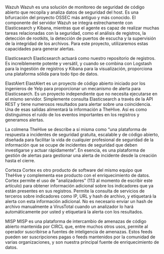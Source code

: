 Wazuh
Wazuh es una solución de monitoreo de seguridad de código abierto que recopila y analiza datos de seguridad del host. Es una bifurcación del proyecto OSSEC más antiguo y más conocido.
El componente del servidor Wazuh se integra estrechamente con Elasticsearch y Kibana, mientras que el agente es capaz de realizar muchas tareas relacionadas con la seguridad, como el análisis de registros, la detección de rootkits, la detección de puertos de escucha y la supervisión de la integridad de los archivos. Para este proyecto, utilizaremos estas capacidades para generar alertas.

Elasticsearch
Elasticsearch actuará como nuestro repositorio de registros. Es increíblemente potente y versátil, y cuando se combina con Logstash para la ingestión de registros y Kibana para la visualización, proporciona una plataforma sólida para todo tipo de datos.

ElastAlert
ElastAlert es un proyecto de código abierto iniciado por los ingenieros de Yelp para proporcionar un mecanismo de alerta para Elasticsearch. Es un proyecto independiente que no necesita ejecutarse en el mismo servidor. Simplemente consulta Elasticsearch a través de la API REST y tiene numerosos resultados para alertar sobre una coincidencia. Una de esas salidas alimentará la información a TheHive. Así es como distinguimos el ruido de los eventos importantes en los registros y generamos alertas.

La colmena
TheHive se describe a sí misma como “una plataforma de respuesta a incidentes de seguridad gratuita, escalable y de código abierto, diseñada para facilitar la vida de cualquier profesional de seguridad de la información que se ocupe de incidentes de seguridad que deben investigarse y actuar rápidamente”.
En esencia, es una plataforma de gestión de alertas para gestionar una alerta de incidente desde la creación hasta el cierre.

Corteza
Cortex es otro producto de software del mismo equipo que TheHive y complementa ese producto con el enriquecimiento de datos. Cortex permite el uso de "analizadores" (113 al momento de escribir este artículo) para obtener información adicional sobre los indicadores que ya están presentes en sus registros. Permite la consulta de servicios de terceros sobre indicadores como IP, URL y hash de archivo, y etiquetará la alerta con esta información adicional. No es necesario enviar un hash de archivo manualmente a VirusTotal cuando un analizador lo hará automáticamente por usted y etiquetará la alerta con los resultados.

MISP
MISP es una plataforma de intercambio de amenazas de código abierto mantenida por CIRCL que, entre muchos otros usos, permite al operador suscribirse a fuentes de inteligencia de amenazas. Estos feeds pueden ser suscripciones pagas o feeds mantenidos por la comunidad de varias organizaciones, y son nuestra principal fuente de enriquecimiento de datos.
